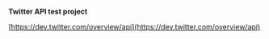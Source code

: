 **Twitter API test project**

[https://dev.twitter.com/overview/api](https://dev.twitter.com/overview/api)

